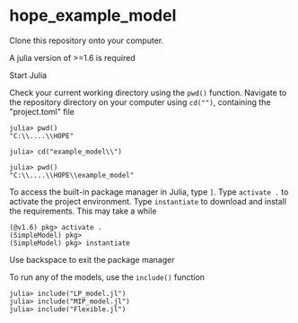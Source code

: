 # hope_example_model

Clone this repository onto your computer.

A julia version of >=1.6 is required

Start Julia

Check your current working directory using the `pwd()` function. Navigate to the repository directory on your computer using `cd("")`, containing the "project.toml" file
```
julia> pwd()
"C:\\....\\HOPE"

julia> cd("example_model\\")

julia> pwd()
"C:\\....\\HOPE\\example_model"
```

To access the built-in package manager in Julia, type `]`.
Type `activate .` to activate the project environment.
Type `instantiate` to download and install the requirements. This may take a while


```
(@v1.6) pkg> activate .
(SimpleModel) pkg>
(SimpleModel) pkg> instantiate
```

Use backspace to exit the package manager

To run any of the models, use the `include()` function
```
julia> include("LP_model.jl")
julia> include("MIP_model.jl")
julia> include("Flexible.jl")
```
